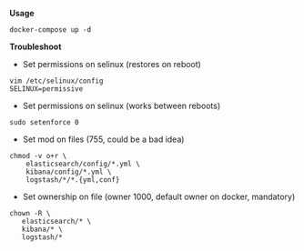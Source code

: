 **Usage**
```
docker-compose up -d
```

**Troubleshoot**

- Set permissions on selinux (restores on reboot)
```
vim /etc/selinux/config
SELINUX=permissive
```

- Set permissions on selinux (works between reboots)
```
sudo setenforce 0
```

- Set mod on files (755, could be a bad idea)
```
chmod -v o+r \
    elasticsearch/config/*.yml \
    kibana/config/*.yml \
    logstash/*/*.{yml,conf}
```

- Set ownership on file (owner 1000, default owner on docker, mandatory)
```
chown -R \
   elasticsearch/* \
   kibana/* \
   logstash/*
```

